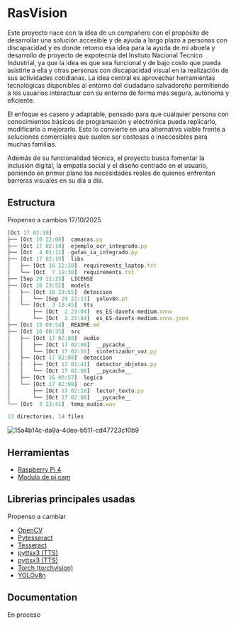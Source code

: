 
#  RasVision

Este proyecto nace con la idea de un compañero con el propósito de desarrollar una solución accesible y de ayuda a largo plazo a personas con discapacidad y es donde retomo esa idea para la ayuda de mi abuela y desarrollo de proyecto de expotecnia del Insituto Nacional Tecnico Industrial, ya que la idea es que sea funcional y de bajo costo que pueda asistirle a ella y otras personas con discapacidad visual en la realización de sus actividades cotidianas. La idea central es aprovechar herramientas tecnológicas disponibles al entorno del ciudadano salvadoreño permitiendo a los usuarios interactuar con su entorno de forma más segura, autónoma y eficiente.

El enfoque es casero y adaptable, pensado para que cualquier persona con conocimientos básicos de programación y electrónica pueda replicarlo, modificarlo o mejorarlo. Esto lo convierte en una alternativa viable frente a soluciones comerciales que suelen ser costosas o inaccesibles para muchas familias.

Además de su funcionalidad técnica, el proyecto busca fomentar la inclusión digital, la empatía social y el diseño centrado en el usuario, poniendo en primer plano las necesidades reales de quienes enfrentan barreras visuales en su día a día.

## Estructura
Propenso a cambios 17/10/2025

```javascript
[Oct 17 02:19]  .
├── [Oct 10 22:00]  camaras.py
├── [Oct 17 02:14]  ejemplo_ocr_integrado.py
├── [Oct  4 01:11]  gafas_ia_integrado.py
├── [Oct 17 02:19]  libs
│   ├── [Oct 16 22:20]  requirements_laptop.txt
│   └── [Oct  7 19:30]  requirements.txt
├── [Sep 29 22:25]  LICENSE
├── [Oct 16 23:52]  models
│   ├── [Oct 16 23:55]  deteccion
│   │   └── [Sep 29 23:13]  yolov8n.pt
│   └── [Oct  3 18:45]  tts
│       ├── [Oct  2 23:04]  es_ES-davefx-medium.onnx
│       └── [Oct  2 23:04]  es_ES-davefx-medium.onnx.json
├── [Oct 15 09:54]  README.md
├── [Oct 16 00:35]  src
│   ├── [Oct 17 02:08]  audio
│   │   ├── [Oct 17 02:08]  __pycache__
│   │   └── [Oct 17 02:16]  sintetizador_voz.py
│   ├── [Oct 17 02:08]  deteccion
│   │   ├── [Oct 17 01:41]  detector_objetos.py
│   │   └── [Oct 17 02:08]  __pycache__
│   ├── [Oct 16 00:57]  logica
│   └── [Oct 17 02:08]  ocr
│       ├── [Oct 17 02:10]  lector_texto.py
│       └── [Oct 17 02:08]  __pycache__
└── [Oct  3 23:41]  temp_audio.wav

13 directories, 14 files


```
![15a4b14c-da9a-4dea-b511-cd47723c10b9](https://github.com/user-attachments/assets/149c5e11-3454-4af0-8de7-ebbb1bd4c242)

## Herramientas
 - [Raspberry Pi 4](https://www.raspberrypi.com/products/raspberry-pi-4-model-b/)
 - [Modulo de pi cam](https://www.amazon.com/Raspberry-Pi-Camera-Module-Megapixel/dp/B01ER2SKFS)
## Librerias principales usadas 
Propenso a cambiar

 - [OpenCV]()
 - [Pytesseract]()
 - [Tesseract]()
- [pyttsx3 (TTS)]()
 - [pyttsx3 (TTS)]()
 - [Torch (torchvision)]()
- [YOLOv8n]()

## Documentation
En proceso